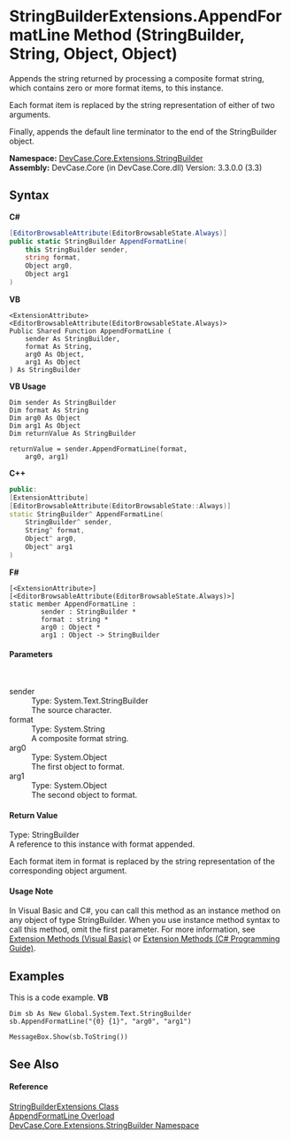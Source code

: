 # StringBuilderExtensions.AppendFormatLine Method (StringBuilder, String, Object, Object)
 

Appends the string returned by processing a composite format string, which contains zero or more format items, to this instance. 

 Each format item is replaced by the string representation of either of two arguments. 

 Finally, appends the default line terminator to the end of the StringBuilder object.

**Namespace:**&nbsp;<a href="N_DevCase_Core_Extensions_StringBuilder">DevCase.Core.Extensions.StringBuilder</a><br />**Assembly:**&nbsp;DevCase.Core (in DevCase.Core.dll) Version: 3.3.0.0 (3.3)

## Syntax

**C#**<br />
``` C#
[EditorBrowsableAttribute(EditorBrowsableState.Always)]
public static StringBuilder AppendFormatLine(
	this StringBuilder sender,
	string format,
	Object arg0,
	Object arg1
)
```

**VB**<br />
``` VB
<ExtensionAttribute>
<EditorBrowsableAttribute(EditorBrowsableState.Always)>
Public Shared Function AppendFormatLine ( 
	sender As StringBuilder,
	format As String,
	arg0 As Object,
	arg1 As Object
) As StringBuilder
```

**VB Usage**<br />
``` VB Usage
Dim sender As StringBuilder
Dim format As String
Dim arg0 As Object
Dim arg1 As Object
Dim returnValue As StringBuilder

returnValue = sender.AppendFormatLine(format, 
	arg0, arg1)
```

**C++**<br />
``` C++
public:
[ExtensionAttribute]
[EditorBrowsableAttribute(EditorBrowsableState::Always)]
static StringBuilder^ AppendFormatLine(
	StringBuilder^ sender, 
	String^ format, 
	Object^ arg0, 
	Object^ arg1
)
```

**F#**<br />
``` F#
[<ExtensionAttribute>]
[<EditorBrowsableAttribute(EditorBrowsableState.Always)>]
static member AppendFormatLine : 
        sender : StringBuilder * 
        format : string * 
        arg0 : Object * 
        arg1 : Object -> StringBuilder 

```


#### Parameters
&nbsp;<dl><dt>sender</dt><dd>Type: System.Text.StringBuilder<br />The source character.</dd><dt>format</dt><dd>Type: System.String<br />A composite format string.</dd><dt>arg0</dt><dd>Type: System.Object<br />The first object to format.</dd><dt>arg1</dt><dd>Type: System.Object<br />The second object to format.</dd></dl>

#### Return Value
Type: StringBuilder<br />A reference to this instance with format appended. 

 Each format item in format is replaced by the string representation of the corresponding object argument.

#### Usage Note
In Visual Basic and C#, you can call this method as an instance method on any object of type StringBuilder. When you use instance method syntax to call this method, omit the first parameter. For more information, see <a href="https://docs.microsoft.com/dotnet/visual-basic/programming-guide/language-features/procedures/extension-methods">Extension Methods (Visual Basic)</a> or <a href="https://docs.microsoft.com/dotnet/csharp/programming-guide/classes-and-structs/extension-methods">Extension Methods (C# Programming Guide)</a>.

## Examples
This is a code example. 
**VB**<br />
``` VB
Dim sb As New Global.System.Text.StringBuilder
sb.AppendFormatLine("{0} {1}", "arg0", "arg1")

MessageBox.Show(sb.ToString())
```


## See Also


#### Reference
<a href="T_DevCase_Core_Extensions_StringBuilder_StringBuilderExtensions">StringBuilderExtensions Class</a><br /><a href="Overload_DevCase_Core_Extensions_StringBuilder_StringBuilderExtensions_AppendFormatLine">AppendFormatLine Overload</a><br /><a href="N_DevCase_Core_Extensions_StringBuilder">DevCase.Core.Extensions.StringBuilder Namespace</a><br />